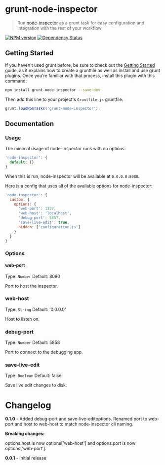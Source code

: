# grunt-node-inspector
> Run [node-inspector](https://github.com/node-inspector/node-inspector) as a grunt task for easy configuration and integration with the rest of your workflow

[![NPM version](https://badge.fury.io/js/grunt-node-inspector.png)](http://badge.fury.io/js/grunt-node-inspector) [![Dependency Status](https://gemnasium.com/ChrisWren/grunt-node-inspector.png)](https://gemnasium.com/ChrisWren/grunt-node-inspector)

## Getting Started
If you haven't used grunt before, be sure to check out the [Getting Started](http://gruntjs.com/getting-started) guide, as it explains how to create a gruntfile as well as install and use grunt plugins. Once you're familiar with that process, install this plugin with this command:

```bash
npm install grunt-node-inspector --save-dev
```

Then add this line to your project's `Gruntfile.js` gruntfile:

```javascript
grunt.loadNpmTasks('grunt-node-inspector');
```

## Documentation

### Usage

The minimal usage of node-inspector runs with no options:

```js
'node-inspector': {
  default: {}
}
```

When this is run, node-inspector will be available at `0.0.0.0:8080`.

Here is a config that uses all of the available options for node-inspector:

```js
'node-inspector': {
  custom: {
    options: {
      'web-port': 1337,
      'web-host': 'localhost',
      'debug-port': 5857,
      'save-live-edit': true,
      hidden: ['configuration.js']
    }
  }
}
```

### Options

#### web-port

Type: `Number` Default: 8080

Port to host the inspector.

### web-host

Type: `String` Default: '0.0.0.0'

Host to listen on.

### debug-port

Type: `Number` Default: 5858

Port to connect to the debugging app.

### save-live-edit

Type: `Boolean` Default: false

Save live edit changes to disk.

# Changelog

**0.1.0** - Added debug-port and save-live-editoptions. Renamed port to web-port and host to web-host to match node-inspector cli naming.

**Breaking changes:**

options.host is now options['web-host'] and options.port is now options['web-port'].

**0.0.1** - Initial release
